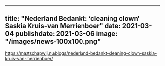 
---
title: "Nederland Bedankt: ‘cleaning clown’ Saskia Kruis-van Merrienboer"
date: 2021-03-04
publishdate: 2021-03-06
image: "/images/news-100x100.png"
---

https://maatschapwij.nu/blogs/nederland-bedankt-cleaning-clown-saskia-kruis-van-merrienboer/